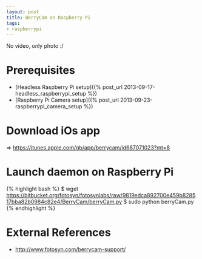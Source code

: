 ```yaml
---
layout: post
title: BerryCam on Raspberry Pi
tags:
- raspberrypi
---
```


No video, only photo :/

Prerequisites
=============

- [Headless Raspberry Pi setup]({% post_url 2013-09-17-headless_raspberrypi_setup %})
- [Raspberry Pi Camera setup]({% post_url 2013-09-23-raspberrypi_camera_setup %})

Download iOs app
================

=> https://itunes.apple.com/gb/app/berrycam/id687071023?mt=8

Launch daemon on Raspberry Pi
=============================

{% highlight bash %}
$ wget https://bitbucket.org/fotosyn/fotosynlabs/raw/9819edca892700e459b828517bba82b0984c82e4/BerryCam/berryCam.py
$ sudo python berryCam.py
{% endhighlight %}

External References
===================

- <http://www.fotosyn.com/berrycam-support/>
